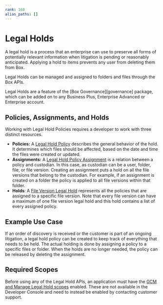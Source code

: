 ```yaml
---
rank: 160
alias_paths: []
---
```


# Legal Holds

A legal hold is a process that an enterprise can use to preserve all forms of
potentially relevant information when litigation is pending or reasonably
anticipated. Applying a hold to items prevents any user from deleting them from
Box.

Legal Holds can be managed and assigned to folders and files through the Box
APIs.

<Message>
  Legal Holds are a feature of the [Box Governance][governance] package, which
  can be added on to any Business Plus, Enterprise Advanced or Enterprise account.
</Message>

## Policies, Assignments, and Holds

Working with Legal Hold Policies requires a developer to work with three
distinct resources.

* **Policies:**  A [Legal Hold Policy][policy] describes the general behavior of the hold. It determines which files should be affected, based on the date and time the files were created or updated.
* **Assignments:** A [Legal Hold Policy Assignment][assignment] is a relation between a policy and custodian. In this case, as custodian can be a user, folder, file, or file version. Creating an assignment puts a hold on all the file versions that belong to the custodian. For example, if an assignment is created on a folder the policy is applied to all file versions within that folder.
* **Holds**: A [File Version Legal Hold][hold] represents all the policies that are assigned to a specific file version. Note that every file version can have a maximum of one file version legal hold and this hold contains a list of every assigned policy.

## Example Use Case

If an order of discovery is received or the customer is part of an ongoing
litigation, a legal hold policy can be created to keep track of everything that
needs to be held. The actual holding is done by assigning a policy to a specific
files or folder. When the holds are no longer needed, the policy can be released
by deleting the assignment.

## Required Scopes

Before using any of the Legal Hold APIs, an application must have the [GCM and
Manage Legal Hold scopes][scopes] enabled. These are not available in the
Developer Console and need to instead be enabled by contacting customer
support.

[scopes]: g://api-calls/permissions-and-errors/scopes
[policy]: r://legal_hold_policy
[assignment]: r://legal-hold-policy-assignment
[hold]: r://file_version_legal_hold
[governance]: https://www.box.com/security/governance-and-compliance
